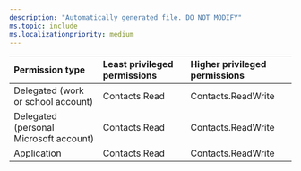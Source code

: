 ```yaml
---
description: "Automatically generated file. DO NOT MODIFY"
ms.topic: include
ms.localizationpriority: medium
---
```


|Permission type|Least privileged permissions|Higher privileged permissions|
|:---|:---|:---|
|Delegated (work or school account)|Contacts.Read|Contacts.ReadWrite|
|Delegated (personal Microsoft account)|Contacts.Read|Contacts.ReadWrite|
|Application|Contacts.Read|Contacts.ReadWrite|


